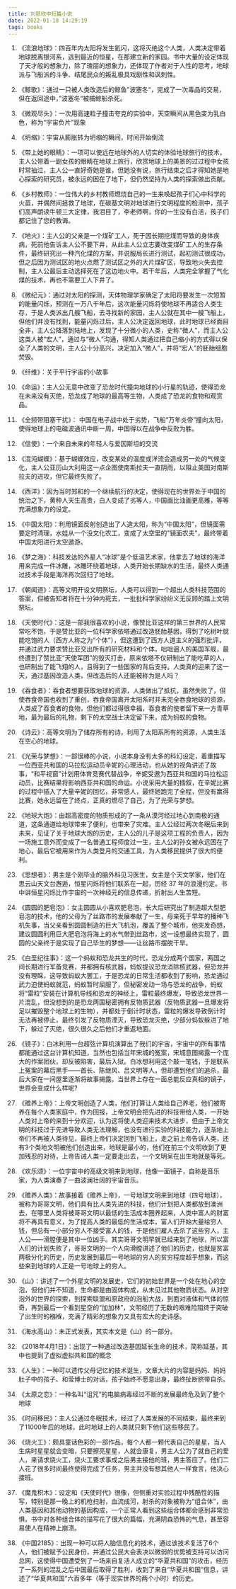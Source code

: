 ```yaml
---
title: 刘慈欣中短篇小说
date: 2022-01-18 14:29:19
tags: books
---
```


1. 《流浪地球》：四百年内太阳将发生氦闪，这将灭绝这个人类，人类决定带着地球脱离银河系，逃到最近的恒星，在那建立新的家园。书中大量的设定体现了天才般的想象力，除了瑰丽的想象力，还体现了作者对于人性的思考，地球派与飞船派的斗争、结尾民众的叛乱极具戏剧性和讽刺性。

2. 《鲸歌》：通过一只被人类改造后的鲸鱼”波塞冬“，完成了一次毒品的交易，但在返回途中，”波塞冬“被捕鲸船杀死。

3. 《微观尽头》：一次用高速粒子撞击夸克的实验中，天空瞬间从黑色变为乳白色，称为“宇宙负片”现象

4. 《坍缩》：宇宙从膨胀转为坍缩的瞬间，时间开始倒流

<!-- more -->

5. 《带上她的眼睛》：一项可以使远在地球外的人切实的体验地球旅行的技术，主人公带着一副女孩的眼睛在地球上旅行，欣赏地球上的美景的过过程中女孩时常抽泣，主人公一直好奇她是谁，但她没有说，旅行结束之后才得知她是地心探索的研究员，被永远的困在了地下，但仍然坚持为人类的探索做出贡献。

6. 《乡村教师》：一位伟大的乡村教师燃烧自己的一生来唤起孩子们心中科学的火苗，并偶然间拯救了地球，在碳基文明对地球进行文明程度的检测中，孩子们高声朗读牛顿三大定律，我泪目了，李老师啊，你的一生没有白活，孩子们都记住了您的教诲。

7. 《地火》：主人公的父亲是一个煤矿工人，死于因长期挖煤而导致的身体疾病，死前他告诉主人公不要下井，从此主人公立志要改变煤矿工人的生存条件，最终研究出一种汽化煤的方案，并说服局长进行测试，起初测试很成功，但之后因为测试区的地火点燃了测试区之外的大片煤矿区，导致地火失去控制，主人公最后主动选择死在了这边地火中。若干年后，人类完全掌握了气化煤的技术，再也不需要工人下井了。

8. 《微纪元》：通过对太阳的探测，天体物理学家确定了太阳将要发生一次短暂的能量闪烁，预测在一万八千年后，这次能量闪烁将使地球不再适合人类生存，于是人类派出几艘飞船，去寻找新的家园，主人公就在其中一艘飞船上，但他们并没有找到，能量闪烁过后，主人公决定返回地球，此时地球已经面目全非，主人公降落到陆地上，发现了十分微小的人类，史称“微人”，而主人公这类人被“宏人”，通过与“微人”沟通，得知人类通过把自己缩小的方式得以保全了人类的文明，主人公十分高兴，决定加入“微人”，并将“宏人”的胚胎细胞焚毁。

9. 《纤维》：关于平行宇宙的小故事

10. 《命运》：主人公无意中改变了恐龙时代撞向地球的小行星的轨迹，使得恐龙在未来没有灭绝，恐龙成了地球的最高等生物，人类成了恐龙的食物和观赏品。

11. 《全频带阻塞干扰》： 中国在电子战中处于劣势，飞船“万年炎帝”撞向太阳，使得地球上的电磁波通讯中断一周，中国得以在战争中反败为胜。

12. 《信使》：一个来自未来的年轻人与爱因斯坦的交流

13. 《混沌蝴蝶》：基于蝴蝶效应，改变某处的温度或洋流会造成另一处的气候变化，主人公亚历山大利用这一点企图使南斯拉夫一直阴雨，以阻止美国对南斯拉夫的进攻，但它最终失败了。

14. 《西洋》：因为当时郑和的一个继续航行的决定，使得现在的世界处于中国的统治之下，黄种人天生高贵，白人变成了劣等人，中国画比油画更高雅，等等充满想象力的设定。

15. 《中国太阳》：利用镜面反射创造出了人造太阳，称为“中国太阳”，但镜面需要定时清理，水娃从一个没文化农工，变成了太空里的"镜面农夫"，最终带着中国太阳进行太空遨游。

16. 《梦之海》：科技发达的外星人“冰球”是个低温艺术家，他拿去了地球的海洋用来完成一件冰雕，冰雕环绕着地球，人类开始长期缺水的生活，最终人类通过技术手段是海洋再次回归了地球。

17. 《朝闻道》：高等文明开设文明祭坛，人类可以得到一个超出人类科技范围的答案，但被告知者将在十分钟内死去，一批批科学家纷纷义无反顾的踏上文明祭坛。

18. 《天使时代》：这是一部我很喜欢的小说，像赞比亚这样的第三世界的人民常常吃不饱，于是赞比亚的一位科学家依塔通过改造胚胎基因，得到了吃树叶就能吃饱的人（西方人称之为“个体”），但这遭到了西方人道主义的强烈批评，并通过武力要求赞比亚交出所有的研究材料和个体，咄咄逼人的美国军舰，最终遭到了赞比亚“天使军团”的毁灭打击，原来依塔不仅研制出了能吃草的人，也研制出了能飞翔的人，且得到了一些国家的背后支持。人类真的迎来了这一天，通过基因改造人类，但改造后的人还能被称为是人吗？

19. 《吞食者》：吞食者想要获取地球的资源，人类做出了抵抗，虽然失败了，但使吞食帝国也收到了重创，吞食帝国离开太阳系时并未完全吞食地球的资源，人类成了吞食者的食物，但他们都过得很幸福，吞食者的使者留下来一方青草地，最为最后的礼物，剩下的太空战士决定留下来，成为蚂蚁的食物。

20. 《诗云》：高等文明为了储存所有的诗，利用了太阳系所有的资源，人类生活在空心的地球。

21. 《光荣与梦想》：一部很棒的小说，小说本身没有太多的科幻设定，着重描写一位西亚共和国的马拉松运动员辛妮的心理活动，也从她的视角讲述了故事，“和平视窗”计划用体育竞赛代替战争，辛妮受邀为西亚共和国的马拉松运动员，比赛结果将影响西亚共和国的命运。小说采用大量的插叙，在辛妮比赛的过程中插入了大量辛妮的回忆，非常感人，最终她跑完了全程，但没有赢得比赛，她永远留在了终点，正真的燃尽了自己，为了光荣与梦想。

22. 《地球大炮》：由超高密度的物质形成的了一条从漠河经过地心到南极的通道，这条通道给地球带来了便利，也带来了灾难。主人公经过两次冬眠后来到未来，见证了关于地球大炮的历史，主人公的儿子是这项工程的负责人，因为一场施工意外而变成了一名普通工程师度过一生，主人公的孙女被永远困在了地心，最后它被用来作为人类登月的交通工具，为人类移民提供了很大的便利。

23. 《思想者》：男主是个刚毕业的脑外科见习医生，女主是个天文学家，他们在思云山天文台邂逅，恒星闪烁将他们联系在一起，历经 37 年的浪漫约定。书中讲恒星闪烁比作宇宙的一次神经元的信息传递，折射出人生苦短。

24. 《圆圆的肥皂泡》：女主圆圆从小喜欢肥皂泡，长大后研究出了制造超大型肥皂泡的技术，他的父母为了丝路市的发展奉献了一生，母亲死于早年的播种飞机失事，当父亲看到圆圆制造的巨大飞机泡，覆盖了整个城市，他突发奇想，建议圆圆利用巨大肥皂泡将海上的水气带到丝路市，这一设想最终实现了，圆圆的父亲终于是实现了自己毕生的梦想——让丝路市摆脱干旱。

25. 《白垩纪往事》：这一个蚂蚁和恐龙共生的时代，恐龙分成两个国家，两国之间长期进行军备竞赛，并都拥有核武器，蚂蚁提议恐龙消除核武器，但恐龙并没有理睬，这导致蚂蚁大罢工，于是恐龙的日常生活都收到了影响，恐龙通过武力迫使蚂蚁就范，蚂蚁暂时屈服了，但秘密发动一场与恐龙的战争，蚂蚁将“雷粒”安装在计算机导线和恐龙的神经上，雷粒最终爆发，导致恐龙世界一片混乱，但没想到的是恐龙两国秘密拥有反物质武器（反物质武器一旦爆发将足以摧毁整个地球上的生物），并都处于倒计时状态，雷粒的爆发导致倒计时无法再被停止，最终引发了反物质湮灭，导致恐龙灭绝，少部分蚂蚁躲进了地下，躲过了灭绝，很久很久之后他们才重返地面。

26. 《镜子》：白冰利用一台超弦计算机演算出了我们的宇宙，宇宙中的所有事情都能通过这台计算机知道，当然也包括当年宋城的冤案，宋城意图揭露一个庞大的作案团伙，却反被陷害，最后入狱。白冰想利用这个敲一笔钱，于是联系上冤案的幕后黑手——首长、陈继风、吕文明等人，但却遭到他们的追杀，最后大家在一间屋里逐渐将故事揭露。当世界上存在一面总能反应真相的镜子，世界会变成什么样呢?

27. 《赡养上帝》：上帝文明创造了人类，他们打算让人类给自己养老，他们被寄养在每个人类家庭中，作为回报，上帝文明会把先进的科技带给人类，一开始人类对上帝的来到十分欢迎，认为这将使人类迎来技术大进步，但由于上帝文明的科技过于先进导致人类无法理解，也没有进行实验的科技能力，逐渐地上帝们不再被人类待见，最终上帝们决定回到飞船上，走之前上帝告诉人类，还有3个类地文明被他们创造出来，地球是最小的，他们在前三个文明收到了更加残忍的对待，上帝告诫人类一定要走出去，一个文明呆在出生地就是等死。

28. 《欢乐颂》：一位宇宙中的高级文明来到地球，他像一面镜子，自称是音乐家，为人类演奏了一曲波澜壮阔的宇宙音乐。

29. 《赡养人类》：故事接着《赡养上帝》，一号地球文明来到地球（四号地球），被称为哥哥文明，他们具有比人类先进的科技，他们计划把人类都放到澳洲去，在哪里人类将被哥哥文明以最低的生活成本圈养起来，人类中富人的财富将不再具有意义，为了提高人类的最低的生活成本，富人们开始大量给穷人钱，但总有一小部分穷人不接受富人的钱，于是他们雇人去杀了这些穷人，主人公——滑膛便是其中一位凶手。其实哥哥文明早就已经来到了地球，所以富人们的计划失败了，哥哥文明的一个人向滑膛讲述了他们的历史，也就是贫富两极分化的历史，历史发展到最后一号地球的穷人的贫穷程度超乎想象，而这些来到地球的人正是一号地球上的穷人。

30. 《山》：讲述了一个外星文明的发展史，它们的初始世界是一个处在地心的空泡，但他们并不知道，生命都是由固体构成，从未见过其他物质状态。从对空泡外的世界的探索，到探索联盟和原政府的泡船大战，到面对液体和气体的惊奇，再到最后一个看到星空的“加加林”，文明经历了无数的艰难险阻终于突破了出生时的襁褓，充满了精彩的想象力又具有宏大的史诗感。

31. 《海水高山》：未正式发表，其实本文是《山》的一部分。

31. 《2018年4月1日》：出现了一种通过改造基因延长生命的技术，简称延基，其中也提到了虚拟虚拟共和国的概念

32. 《人生》：一种可以遗传父母记忆的技术诞生，文章大片的内容是妈妈、妈妈肚子中的孩子、和莹博士的对话，孩子始终不愿意出身，最终扯断脐带自杀。

33. 《太原之恋》：一种名叫“诅咒”的电脑病毒经过不断的发展最终危及到了整个地球

34. 《时间移民》：主人公通过冬眠技术，经过了人类发展的不同结束，最终来到了11000年后的地球，此时地球上的人类就只剩下他们这些移民了。

35. 《烧火工》：颇具童话色彩的一部作品，每个人都一颗代表自己的星星，当人生病时星星就会变暗，只要擦亮星星，人就会康复，男主人公为了就自己的爱人，来请求烧火工，烧火工要求事成之后男主接他的班，男主答应了。他们二人花了很多时间最终使得完成了任务，男主并没有想其他人一样食言，他决心接班。

36. 《魔鬼积木》：设定和《天使时代》很像，但侧重对实验过程中残酷性的描写，特别是那一晚上的机枪扫射，血流成河，射杀的对象被称为“组合体”，由人类基因和其他动物的基因构成，一个正常人看到这些组合体都会感到非常恐惧。书中对各种组合体的描写花了很大的篇幅，充满阴森恐怖的气息，甚至容易使人在精神上崩溃。

37. 《中国2185》：出现一种可以将人脑信息化的技术，通过该技术复活了6个人，他们被赋予公民身份，并通过公民大会表决以微弱的优势被支持可以访问总网，这使得中国遭受到了一场来自复活人成立的“华夏共和国”的攻击，经历了一系列的混乱之后中国最后取得了胜利，收到了来自“华夏共和国”信息，讲述了“华夏共和国”六百多年（等于现实世界的两个小时）的历史。
